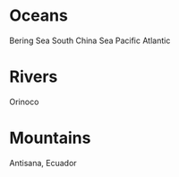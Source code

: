 # Oceans

Bering Sea
South China Sea
Pacific
Atlantic

# Rivers

Orinoco

# Mountains

Antisana, Ecuador